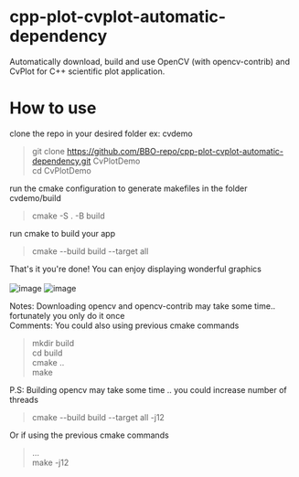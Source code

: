 # cpp-plot-cvplot-automatic-dependency
Automatically download, build and use OpenCV (with opencv-contrib) and CvPlot for C++ scientific plot application.

# How to use
clone the repo in your desired folder ex: cvdemo
> git clone https://github.com/BBO-repo/cpp-plot-cvplot-automatic-dependency.git CvPlotDemo</br>
> cd CvPlotDemo

run the cmake configuration to generate makefiles in the folder cvdemo/build 
> cmake -S . -B build

run cmake to build your app
> cmake --build build --target all

That's it you're done! You can enjoy displaying wonderful graphics<br/><br/>
![image](https://user-images.githubusercontent.com/17410064/116364562-99e21c00-a804-11eb-8fde-b33b74702255.png)
![image](https://user-images.githubusercontent.com/17410064/116364606-abc3bf00-a804-11eb-8177-215dcfc800a3.png)


Notes: Downloading opencv and opencv-contrib may take some time.. fortunately you only do it once</br>
Comments: You could also using previous cmake commands
> mkdir build<br/>
> cd build<br/>
> cmake ..<br/>
> make

P.S: Building opencv may take some time .. you could increase number of threads
> cmake --build build --target all -j12

Or if using the previous cmake commands</br>
> ...</br>
> make -j12

